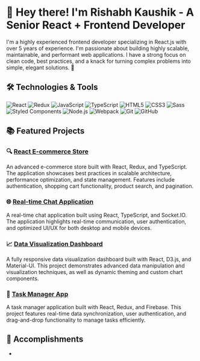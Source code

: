 # 👋 Hey there! I'm Rishabh Kaushik - A Senior React + Frontend Developer

I'm a highly experienced frontend developer specializing in React.js with over 5 years of experience. I'm passionate about building highly scalable, maintainable, and performant web applications. I have a strong focus on clean code, best practices, and a knack for turning complex problems into simple, elegant solutions. 🚀

## 🛠️ Technologies & Tools

![React](https://img.shields.io/badge/-React-61DAFB?logo=react&logoColor=white&style=for-the-badge)
![Redux](https://img.shields.io/badge/-Redux-764ABC?logo=redux&logoColor=white&style=for-the-badge)
![JavaScript](https://img.shields.io/badge/-JavaScript-F7DF1E?logo=javascript&logoColor=black&style=for-the-badge)
![TypeScript](https://img.shields.io/badge/-TypeScript-3178C6?logo=typescript&logoColor=white&style=for-the-badge)
![HTML5](https://img.shields.io/badge/-HTML5-E34F26?logo=html5&logoColor=white&style=for-the-badge)
![CSS3](https://img.shields.io/badge/-CSS3-1572B6?logo=css3&logoColor=white&style=for-the-badge)
![Sass](https://img.shields.io/badge/-Sass-CC6699?logo=sass&logoColor=white&style=for-the-badge)
![Styled Components](https://img.shields.io/badge/-Styled_Components-DB7093?logo=styled-components&logoColor=white&style=for-the-badge)
![Node.js](https://img.shields.io/badge/-Node.js-339933?logo=node.js&logoColor=white&style=for-the-badge)
![Webpack](https://img.shields.io/badge/-Webpack-8DD6F9?logo=webpack&logoColor=white&style=for-the-badge)
![Git](https://img.shields.io/badge/-Git-F05032?logo=git&logoColor=white&style=for-the-badge)
![GitHub](https://img.shields.io/badge/-GitHub-181717?logo=github&logoColor=white&style=for-the-badge)

## 📚 Featured Projects

### 🔍 [React E-commerce Store](https://github.com/yourusername/react-ecommerce-store)
An advanced e-commerce store built with React, Redux, and TypeScript. The application showcases best practices in scalable architecture, performance optimization, and state management. Features include authentication, shopping cart functionality, product search, and pagination.

### 🌐 [Real-time Chat Application](https://github.com/yourusername/real-time-chat-app)
A real-time chat application built using React, TypeScript, and Socket.IO. The application highlights real-time communication, user authentication, and optimized UI/UX for both desktop and mobile devices.

### 📈 [Data Visualization Dashboard](https://github.com/yourusername/data-visualization-dashboard)
A fully responsive data visualization dashboard built with React, D3.js, and Material-UI. This project demonstrates advanced data manipulation and visualization techniques, as well as dynamic theming and custom chart components.

### 🎯 [Task Manager App](https://github.com/yourusername/task-manager-app)
A task manager application built with React, Redux, and Firebase. This project features real-time data synchronization, user authentication, and drag-and-drop functionality to manage tasks efficiently.

## 🌟 Accomplishments

-
